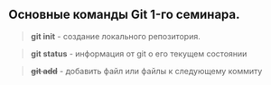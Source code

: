 ## Основные команды Git 1-го семинара.

>**git init** - создание локального репозитория.

>**git status** - информация от git о его текущем состоянии

>~~**git add**~~ - добавить файл или файлы к следующему коммиту